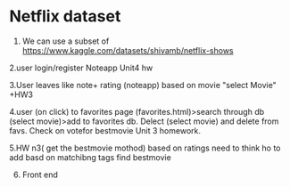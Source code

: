 # Netflix dataset 
1. We can use a subset of
https://www.kaggle.com/datasets/shivamb/netflix-shows

2.user login/register Noteapp Unit4 hw

3.User leaves like note+ rating (noteapp) based on movie "select Movie" +HW3

4.user (on click) to favorites page (favorites.html)>search through db (select movie)>add to favorites db. Delect (select movie) and delete from favs. Check on votefor bestmovie Unit 3 homework.

5.HW n3( get the bestmovie mothod) based on ratings need to think ho to add basd on matchibng tags find bestmovie

6. Front end
